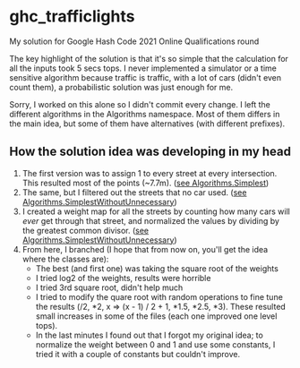 # ghc_trafficlights
My solution for Google Hash Code 2021 Online Qualifications round

The key highlight of the solution is that it's so simple that the calculation for all the inputs took 5 secs tops. I never implemented a simulator or a time sensitive algorithm because traffic is traffic, with a lot of cars (didn't even count them), a probabilistic solution was just enough for me.

Sorry, I worked on this alone so I didn't commit every change. I left the different algorithms in the Algorithms namespace. Most of them differs in the main idea, but some of them have alternatives (with different prefixes).

## How the solution idea was developing in my head

 1. The first version was to assign 1 to every street at every intersection. This resulted most of the points (~7.7m). ([see Algorithms.Simplest](https://github.com/adhie1337/ghc_trafficlights/blob/main/src/TrafficLights.Console/Algorithms/Simplest.cs))
 2. The same, but I filtered out the streets that no car used. ([see Algorithms.SimplestWithoutUnnecessary](https://github.com/adhie1337/ghc_trafficlights/blob/main/src/TrafficLights.Console/Algorithms/SimplestWithoutUnnecessary.cs))
 3. I created a weight map for all the streets by counting how many cars will *ever* get through that street, and normalized the values by dividing by the greatest common divisor. ([see Algorithms.SimplestWithoutUnnecessary](https://github.com/adhie1337/ghc_trafficlights/blob/main/src/TrafficLights.Console/Algorithms/SimplestWithoutUnnecessary.cs))
 4. From here, I branched (I hope that from now on, you'll get the idea where the classes are):
     - The best (and first one) was taking the square root of the weights
     - I tried log2 of the weights, results were horrible
     - I tried 3rd square root, didn't help much
     - I tried to modify the quare root with random operations to fine tune the results (/2, \*2, x => (x - 1) / 2 + 1, \*1.5, \*2.5, \*3). These resulted small increases in some of the files (each one improved one level tops).
     - In the last minutes I found out that I forgot my original idea; to normalize the weight between 0 and 1 and use some constants, I tried it with a couple of constants but couldn't improve.
